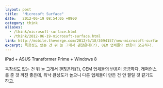 ```yaml
---
layout: post
title:  "Microsoft Surface"
date:   2012-06-19 08:54:05 +0900
category: think
aliases:
  - /think/microsoft-surface.html
  - /think/2012-06-19-microsoft-surface.html
link: http://mobile.theverge.com/2012/6/18/3094157/new-microsoft-surface-windows-tablet
excerpt: 독창성도 없는 건 뭐 늘 그래서 괜찮은데(?), OEM 업체들의 반응이 궁금하다.  레퍼런스를 준 것 까진 좋은데...
---
```


iPad + ASUS Transformer Prime + Windows 8

독창성도 없는 건 뭐 늘 그래서 괜찮은데(?), OEM 업체들의 반응이 궁금하다. 레퍼런스를 준 것 까진 좋은데, 워낙 완성도가 높으니 다른 업체들이 만든 건 안 팔릴 것 같기도 하고.